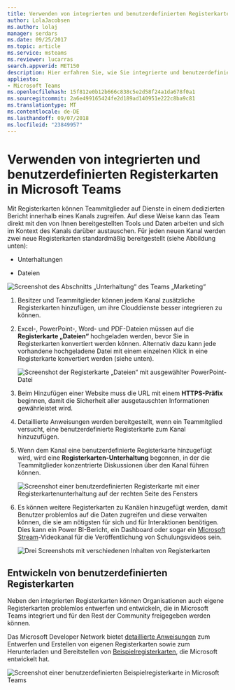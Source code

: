 ```yaml
---
title: Verwenden von integrierten und benutzerdefinierten Registerkarten in Microsoft Teams
author: LolaJacobsen
ms.author: lolaj
manager: serdars
ms.date: 09/25/2017
ms.topic: article
ms.service: msteams
ms.reviewer: lucarras
search.appverid: MET150
description: Hier erfahren Sie, wie Sie integrierte und benutzerdefinierte Registerkarten verwenden können, um Funktionen wie Unterhaltungen, Dateien, Karten usw. einzubeziehen.
appliesto:
- Microsoft Teams
ms.openlocfilehash: 15f812e0b12b666c838c5e2d58f24a1da678f0a1
ms.sourcegitcommit: 2a6e499165424fe2d189ad140951e222c8ba9c81
ms.translationtype: MT
ms.contentlocale: de-DE
ms.lasthandoff: 09/07/2018
ms.locfileid: "23849957"
---
```

<a name="use-built-in-and-custom-tabs-in-microsoft-teams"></a>Verwenden von integrierten und benutzerdefinierten Registerkarten in Microsoft Teams
==================================================

Mit Registerkarten können Teammitglieder auf Dienste in einem dedizierten Bericht innerhalb eines Kanals zugreifen. Auf diese Weise kann das Team direkt mit den von Ihnen bereitgestellten Tools und Daten arbeiten und sich im Kontext des Kanals darüber austauschen. Für jeden neuen Kanal werden zwei neue Registerkarten standardmäßig bereitgestellt (siehe Abbildung unten):

-   Unterhaltungen

-   Dateien

![Screenshot des Abschnitts „Unterhaltung“ des Teams „Marketing“](media/Use_built-in_and_custom_tabs_in_Microsoft_Teams_image1.png)

1.  Besitzer und Teammitglieder können jedem Kanal zusätzliche Registerkarten hinzufügen, um ihre Clouddienste besser integrieren zu können.

2.  Excel-, PowerPoint-, Word- und PDF-Dateien müssen auf die **Registerkarte „Dateien“** hochgeladen werden, bevor Sie in Registerkarten konvertiert werden können. Alternativ dazu kann jede vorhandene hochgeladene Datei mit einem einzelnen Klick in eine Registerkarte konvertiert werden (siehe unten).

    ![Screenshot der Registerkarte „Dateien“ mit ausgewählter PowerPoint-Datei](media/Use_built-in_and_custom_tabs_in_Microsoft_Teams_image2.png)

3.  Beim Hinzufügen einer Website muss die URL mit einem **HTTPS-Präfix** beginnen, damit die Sicherheit aller ausgetauschten Informationen gewährleistet wird.

4.  Detaillierte Anweisungen werden bereitgestellt, wenn ein Teammitglied versucht, eine benutzerdefinierte Registerkarte zum Kanal hinzuzufügen.

5.  Wenn dem Kanal eine benutzerdefinierte Registerkarte hinzugefügt wird, wird eine **Registerkarten-Unterhaltung** begonnen, in der die Teammitglieder konzentrierte Diskussionen über den Kanal führen können.

    ![Screenshot einer benutzerdefinierten Registerkarte mit einer Registerkartenunterhaltung auf der rechten Seite des Fensters](media/Use_built-in_and_custom_tabs_in_Microsoft_Teams_image3.png)

6.  Es können weitere Registerkarten zu Kanälen hinzugefügt werden, damit Benutzer problemlos auf die Daten zugreifen und diese verwalten können, die sie am nötigsten für sich und für Interaktionen benötigen. Dies kann ein Power BI-Bericht, ein Dashboard oder sogar ein [Microsoft Stream](https://go.microsoft.com/fwlink/?linkid=855785)-Videokanal für die Veröffentlichung von Schulungsvideos sein.

    ![Drei Screenshots mit verschiedenen Inhalten von Registerkarten](media/Use_built-in_and_custom_tabs_in_Microsoft_Teams_image4.png)

<a name="develop-custom-tabs"></a>Entwickeln von benutzerdefinierten Registerkarten
-------------------

Neben den integrierten Registerkarten können Organisationen auch eigene Registerkarten problemlos entwerfen und entwickeln, die in Microsoft Teams integriert und für den Rest der Community freigegeben werden können.

Das Microsoft Developer Network bietet [detaillierte Anweisungen](https://go.microsoft.com/fwlink/?linkid=855786) zum Entwerfen und Erstellen von eigenen Registerkarten sowie zum Herunterladen und Bereitstellen von [Beispielregisterkarten](https://go.microsoft.com/fwlink/?linkid=855787), die Microsoft entwickelt hat.

![Screenshot einer benutzerdefinierten Beispielregisterkarte in Microsoft Teams](media/Use_built-in_and_custom_tabs_in_Microsoft_Teams_image5.png)
